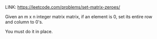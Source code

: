 
LINK: https://leetcode.com/problems/set-matrix-zeroes/ 

Given an m x n integer matrix matrix, if an element is 0, set its entire row and column to 0's.

You must do it in place.

 